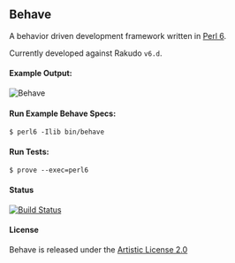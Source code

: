 ## Behave
A behavior driven development framework written in [Perl 6](https://perl6.org/).

Currently developed against Rakudo `v6.d`.

#### Example Output:

![Behave](https://raw.githubusercontent.com/gdonald/behave/master/screen-shot.png)

#### Run Example Behave Specs:

```
$ perl6 -Ilib bin/behave
```

#### Run Tests:

```
$ prove --exec=perl6
```

#### Status

[![Build Status](https://travis-ci.org/gdonald/BDD-Behave.svg?branch=master)](https://travis-ci.org/gdonald/BDD-Behave)

#### License

Behave is released under the [Artistic License 2.0](https://opensource.org/licenses/Artistic-2.0)
